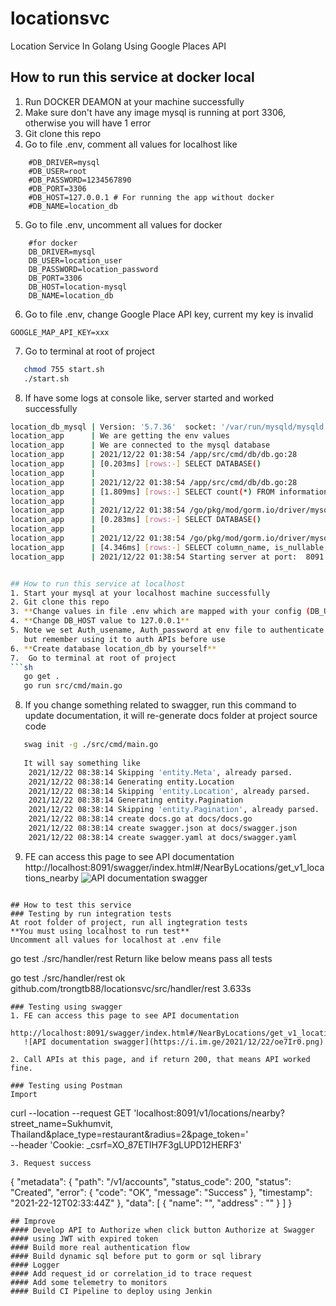 # locationsvc
Location Service In Golang Using Google Places API

## How to run this service at docker local
1. Run DOCKER DEAMON at your machine successfully
2. Make sure don't have any image mysql is running at port 3306, otherwise you will have 1 error
3. Git clone this repo
4. Go to file .env, comment all values for localhost like
```
    #DB_DRIVER=mysql
    #DB_USER=root
    #DB_PASSWORD=1234567890
    #DB_PORT=3306
    #DB_HOST=127.0.0.1 # For running the app without docker
    #DB_NAME=location_db
```
5. Go to file .env, uncomment all values for docker
```
    #for docker
    DB_DRIVER=mysql
    DB_USER=location_user
    DB_PASSWORD=location_password
    DB_PORT=3306
    DB_HOST=location-mysql
    DB_NAME=location_db
```

6. Go to file .env, change Google Place API key, current my key is invalid
```
GOOGLE_MAP_API_KEY=xxx    
```

7.  Go to terminal at root of project
```sh
   chmod 755 start.sh
   ./start.sh
```

8. If have some logs at console like, server started and worked successfully

```sh
location_db_mysql | Version: '5.7.36'  socket: '/var/run/mysqld/mysqld.sock'  port: 3306  MySQL Community Server (GPL)
location_app      | We are getting the env values
location_app      | We are connected to the mysql database
location_app      | 2021/12/22 01:38:54 /app/src/cmd/db/db.go:28
location_app      | [0.203ms] [rows:-] SELECT DATABASE()
location_app      | 
location_app      | 2021/12/22 01:38:54 /app/src/cmd/db/db.go:28
location_app      | [1.809ms] [rows:-] SELECT count(*) FROM information_schema.tables WHERE table_schema = 'location_db' AND table_name = 'places' AND table_type = 'BASE TABLE'
location_app      | 
location_app      | 2021/12/22 01:38:54 /go/pkg/mod/gorm.io/driver/mysql@v1.0.5/migrator.go:194
location_app      | [0.283ms] [rows:-] SELECT DATABASE()
location_app      | 
location_app      | 2021/12/22 01:38:54 /go/pkg/mod/gorm.io/driver/mysql@v1.0.5/migrator.go:203
location_app      | [4.346ms] [rows:-] SELECT column_name, is_nullable, data_type, character_maximum_length, numeric_precision, numeric_scale , datetime_precision FROM information_schema.columns WHERE table_schema = 'location_db' AND table_name = 'places'
location_app      | 2021/12/22 01:38:54 Starting server at port:  8091


## How to run this service at localhost
1. Start your mysql at your localhost machine successfully
2. Git clone this repo
3. **Change values in file .env which are mapped with your config (DB_USER, DB_PASSWORD, DB_HOST, SERVER_PORT)**
4. **Change DB_HOST value to 127.0.0.1**
5. Note we set Auth_usename, Auth_password at env file to authenticate APIs, you can check values,
   but remember using it to auth APIs before use
6. **Create database location_db by yourself**
7.  Go to terminal at root of project
```sh
   go get .    
   go run src/cmd/main.go
```
8. If you change something related to swagger, run this command to update documentation,
   it will re-generate docs folder at project source code
```sh
   swag init -g ./src/cmd/main.go
   
   It will say something like 
    2021/12/22 08:38:14 Skipping 'entity.Meta', already parsed.
    2021/12/22 08:38:14 Generating entity.Location
    2021/12/22 08:38:14 Skipping 'entity.Location', already parsed.
    2021/12/22 08:38:14 Generating entity.Pagination
    2021/12/22 08:38:14 Skipping 'entity.Pagination', already parsed.
    2021/12/22 08:38:14 create docs.go at docs/docs.go
    2021/12/22 08:38:14 create swagger.json at docs/swagger.json
    2021/12/22 08:38:14 create swagger.yaml at docs/swagger.yaml

```
9. FE can access this page to see API documentation
   http://localhost:8091/swagger/index.html#/NearByLocations/get_v1_locations_nearby
   ![API documentation swagger](https://i.im.ge/2021/12/22/oe7Ir0.png)



```

## How to test this service
### Testing by run integration tests
At root folder of project, run all ingtegration tests
**You must using localhost to run test**
Uncomment all values for localhost at .env file
```
go test ./src/handler/rest
Return like below means pass all tests

 go test ./src/handler/rest 
ok      github.com/trongtb88/locationsvc/src/handler/rest       3.633s

```
### Testing using swagger
1. FE can access this page to see API documentation
   http://localhost:8091/swagger/index.html#/NearByLocations/get_v1_locations_nearby
   ![API documentation swagger](https://i.im.ge/2021/12/22/oe7Ir0.png)

2. Call APIs at this page, and if return 200, that means API worked fine.

### Testing using Postman
Import
```
curl --location --request GET 'localhost:8091/v1/locations/nearby?street_name=Sukhumvit, Thailand&place_type=restaurant&radius=2&page_token=' \
--header 'Cookie: _csrf=XO_87ETIH7F3gLUPD12HERF3'
```
3. Request success
```
{
    "metadata": {
        "path": "/v1/accounts",
        "status_code": 200,
        "status": "Created",
        "error": {
            "code": "OK",
            "message": "Success"
        },
        "timestamp": "2021-22-12T02:33:44Z"
    },
    "data": [
        {
        "name": "",
        "address" : "" 
        }
    ]
}

```
## Improve
#### Develop API to Authorize when click button Authorize at Swagger
#### using JWT with expired token
#### Build more real authentication flow
#### Build dynamic sql before put to gorm or sql library
#### Logger
#### Add request_id or correlation_id to trace request
#### Add some telemetry to monitors
#### Build CI Pipeline to deploy using Jenkin


